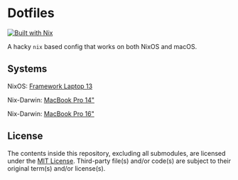 # Dotfiles

[![Built with Nix](https://builtwithnix.org/badge.svg)](https://builtwithnix.org)

A hacky `nix` based config that works on both NixOS and macOS.

## Systems

NixOS: [Framework Laptop 13](/systems/ysun.co/fwl-13/readme.md)

Nix-Darwin: [MacBook Pro 14"](/systems/ysun.co/mbp-14/readme.md)

Nix-Darwin: [MacBook Pro 16"](/systems/ysun.co/mbp-16/readme.md)

## License

The contents inside this repository, excluding all submodules, are licensed under the [MIT License](license.md).
Third-party file(s) and/or code(s) are subject to their original term(s) and/or license(s).
